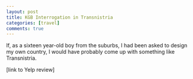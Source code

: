 ```yaml
---
layout: post
title: KGB Interrogation in Transnistria
categories: [travel]
comments: true
---
```



If, as a sixteen year-old boy from the suburbs, I had been asked to design my own country, I would have probably come up with something like Transnistria.


[link to Yelp review]

<!--more-->